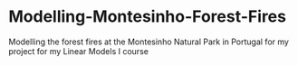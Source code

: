 # Modelling-Montesinho-Forest-Fires
Modelling the forest fires at the Montesinho Natural Park in Portugal for my project for my Linear Models I course 
